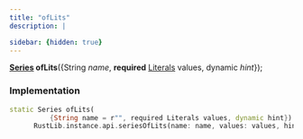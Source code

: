 ```yaml
---
title: "ofLits"
description: |

sidebar: {hidden: true}
---
```

<span class="dart-code"><strong>[Series] ofLits</strong>({<span class="nobr">String <i>name</i></span>, <span class="nobr"><strong>required</strong> [Literals] values</span>, <span class="nobr">dynamic <i>hint</i></span>});</span>


### Implementation
```dart
static Series ofLits(
          {String name = r"", required Literals values, dynamic hint}) =>
      RustLib.instance.api.seriesOfLits(name: name, values: values, hint: hint);
```

[Series]: /reference/classes/series/
[Literals]: /reference/classes/literals/